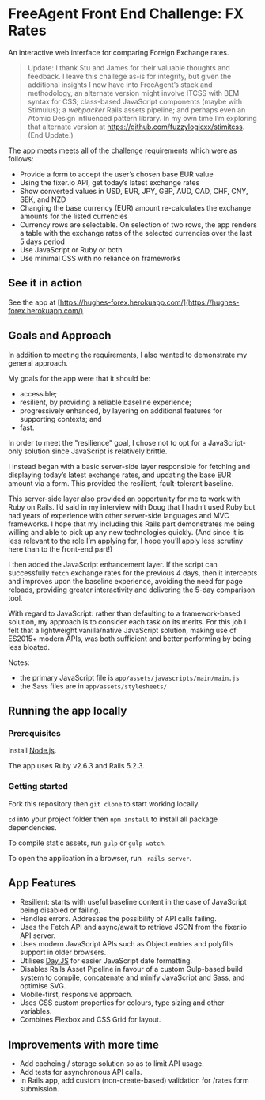 # FreeAgent Front End Challenge: FX Rates
An interactive web interface for comparing Foreign Exchange rates.

> Update: I thank Stu and James for their valuable thoughts and feedback. I leave this challege as-is for integrity, but given the additional insights I now have into FreeAgent’s stack and methodology, an alternate version might involve ITCSS with BEM syntax for CSS; class-based JavaScript components (maybe with Stimulus); a _webpacker_ Rails assets pipeline; and perhaps even an Atomic Design influenced pattern library. In my own time I’m exploring that alternate version at https://github.com/fuzzylogicxx/stimitcss. (End Update.)

The app meets meets all of the challenge requirements which were as follows:
- Provide a form to accept the user’s chosen base EUR value 
- Using the fixer.io​ API, get today’s latest exchange rates
- Show converted values in USD, EUR, JPY, GBP, AUD, CAD, CHF, CNY, SEK, and NZD
- Changing the base currency (EUR) amount re-calculates the exchange amounts for the listed currencies
- Currency rows are selectable. On selection of two rows, the app renders a table with the exchange rates of the selected currencies over the last 5 days period
- Use JavaScript or Ruby or both
- Use minimal CSS with no reliance on frameworks

## See it in action

See the app at [https://hughes-forex.herokuapp.com/](https://hughes-forex.herokuapp.com/)

## Goals and Approach
In addition to meeting the requirements, I also wanted to demonstrate my general approach.

My goals for the app were that it should be:
- accessible; 
- resilient, by providing a reliable baseline experience; 
- progressively enhanced, by layering on additional features for supporting contexts; and 
- fast.

In order to meet the "resilience" goal, I chose not to opt for a JavaScript-only solution since JavaScript is relatively brittle.

I instead began with a basic server-side layer responsible for fetching and displaying today’s latest exchange rates, and updating the base EUR amount via a form. This provided the resilient, fault-tolerant baseline.

This server-side layer also provided an opportunity for me to work with Ruby on Rails. I’d said in my interview with Doug that I hadn’t used Ruby but had years of experience with other server-side languages and MVC frameworks. I hope that my including this Rails part demonstrates me being willing and able to pick up any new technologies quickly. (And since it is less relevant to the role I’m applying for, I hope you’ll apply less scrutiny here than to the front-end part!)

I then added the JavaScript enhancement layer. If the script can successfully `fetch` exchange rates for the previous 4 days, then it intercepts and improves upon the baseline experience, avoiding the need for page reloads, providing greater interactivity and delivering the 5-day comparison tool. 

With regard to JavaScript: rather than defaulting to a framework-based solution, my approach is to consider each task on its merits. For this job I felt that a lightweight vanilla/native JavaScript solution, making use of ES2015+ modern APIs, was both sufficient and better performing by being less bloated. 

Notes: 
- the primary JavaScript file is `app/assets/javascripts/main/main.js`
- the Sass files are in `app/assets/stylesheets/`

## Running the app locally

### Prerequisites

Install [Node.js](https://nodejs.org/en/).

The app uses Ruby v2.6.3 and Rails 5.2.3.

### Getting started

Fork this repository then `git clone` to start working locally.

`cd` into your project folder then `npm install` to install all package dependencies.

To compile static assets, run `gulp` or `gulp watch`.

To open the application in a browser, run ` rails server`.

## App Features
- Resilient: starts with useful baseline content in the case of JavaScript being disabled or failing.
- Handles errors. Addresses the possibility of API calls failing.
- Uses the Fetch API and async/await to retrieve JSON from the fixer.io API server.
- Uses modern JavaScript APIs such as Object.entries and polyfills support in older browsers.
- Utilises [Day.JS](https://github.com/iamkun/dayjs) for easier JavaScript date formatting.
- Disables Rails Asset Pipeline in favour of a custom Gulp-based build system to compile, concatenate and minify JavaScript and Sass, and optimise SVG.
- Mobile-first, responsive approach.
- Uses CSS custom properties for colours, type sizing and other variables.
- Combines Flexbox and CSS Grid for layout.


## Improvements with more time
- Add cacheing / storage solution so as to limit API usage. 
- Add tests for asynchronous API calls.
- In Rails app, add custom (non-create-based) validation for /rates form submission.

